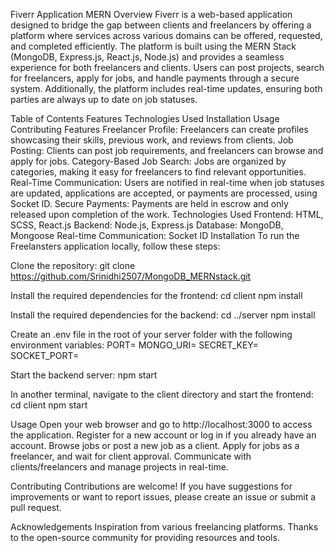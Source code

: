 Fiverr Application MERN
Overview
Fiverr is a web-based application designed to bridge the gap between clients and freelancers by offering a platform where services across various domains can be offered, requested, and completed efficiently. The platform is built using the MERN Stack (MongoDB, Express.js, React.js, Node.js) and provides a seamless experience for both freelancers and clients. Users can post projects, search for freelancers, apply for jobs, and handle payments through a secure system. Additionally, the platform includes real-time updates, ensuring both parties are always up to date on job statuses.

Table of Contents
Features
Technologies Used
Installation
Usage
Contributing
Features
Freelancer Profile: Freelancers can create profiles showcasing their skills, previous work, and reviews from clients.
Job Posting: Clients can post job requirements, and freelancers can browse and apply for jobs.
Category-Based Job Search: Jobs are organized by categories, making it easy for freelancers to find relevant opportunities.
Real-Time Communication: Users are notified in real-time when job statuses are updated, applications are accepted, or payments are processed, using Socket ID.
Secure Payments: Payments are held in escrow and only released upon completion of the work.
Technologies Used
Frontend: HTML, SCSS, React.js
Backend: Node.js, Express.js
Database: MongoDB, Mongoose
Real-time Communication: Socket ID
Installation
To run the Freelansters application locally, follow these steps:

Clone the repository: git clone https://github.com/Srinidhi2507/MongoDB_MERNstack.git

Install the required dependencies for the frontend: cd client npm install

Install the required dependencies for the backend: cd ../server npm install

Create an .env file in the root of your server folder with the following environment variables: PORT= MONGO_URI= SECRET_KEY= SOCKET_PORT=

Start the backend server: npm start

In another terminal, navigate to the client directory and start the frontend: cd client npm start

Usage
Open your web browser and go to http://localhost:3000 to access the application. Register for a new account or log in if you already have an account. Browse jobs or post a new job as a client. Apply for jobs as a freelancer, and wait for client approval. Communicate with clients/freelancers and manage projects in real-time.

Contributing
Contributions are welcome! If you have suggestions for improvements or want to report issues, please create an issue or submit a pull request.

Acknowledgements
Inspiration from various freelancing platforms. Thanks to the open-source community for providing resources and tools.
